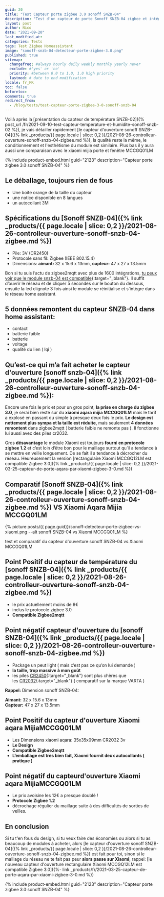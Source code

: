 ```yaml
---
guid: 20
title: "Test Capteur porte zigbee 3.0 sonoff SNZB-04"
description: "Test d'un capteur de porte Sonoff SNZB-04 zigbee et intégration dans homeassistant"
layout: post
author: Nico
date: "2021-09-20"
last_modified_at:
categories: Tests
tags: Test Zigbee Homeassistant
image: "sonoff-snzb-04-detecteur-porte-zigbee-3.0.png"
published: true
sitemap:
  changefreq: #always hourly daily weekly monthly yearly never
  exclude: #'yes' or 'no'
  priority: #between 0.0 to 1.0, 1.0 high priority
  lastmod: # date to end modification
locale: fr_FR
toc: false
beforetoc:
comments: true
redirect_from:
  - /blog/tests/test-capteur-porte-zigbee-3-0-sonoff-snzb-04
---
```

Voilà après la [présentation du capteur de température SNZB-02]({% post_url /fr/2021-09-10-test-capteur-temperature-et-humidite-sonoff-snzb-02 %}), je vais détailler rapidement [le capteur d'ouverture sonoff SNZB-04]({% link _products/{{ page.locale | slice: 0,2 }}/2021-08-26-controlleur-ouverture-sonoff-snzb-04-zigbee.md %}), la qualité reste la même, le conditionnement et l'esthétisme du module est similaire. Plus bas il y aura aussi une comparaison avec le xiaomi mijia porte et fenêtre MCCGQ01LM

{% include product-embed.html guid="2123" description="Capteur porte zigbee 3.0 sonoff SNZB-04" %}

## Le déballage, toujours rien de fous

- Une boite orange de la taille du capteur
- une notice disponible en 8 langues
- un autocollant 3M

## Spécifications du [Sonoff SNZB-04]({% link _products/{{ page.locale | slice: 0,2 }}/2021-08-26-controlleur-ouverture-sonoff-snzb-04-zigbee.md %})

- Pile: 3V (CR2450)
- Protocole sans fil: Zigbee (IEEE 802.15.4)
- Dimensions: **aimant:** 32 x 15.6 x 13mm, **capteur:** 47 x 27 x 13.5mm

Bon si tu suis l’actu de zigbee2mqtt avec plus de 1600 intégrations, [tu peux voir que le module snzb-04 est compatible](https://www.zigbee2mqtt.io/devices/SNZB-04.html){:target="_blank"}. Il suffit d’ouvrir le réseau et de cliquer 5 secondes sur le bouton du dessous, ensuite la led clignote 3 fois ainsi le module se réinitialise et s’intègre dans le réseau home assistant.

## 5 données remontent du capteur SNZB-04 dans home assistant:

- contact
- batterie faible
- batterie
- voltage
- qualité du lien ( lqi )

## Qu’est-ce qui m’a fait acheter le capteur d'ouverture [sonoff snzb-04]({% link _products/{{ page.locale | slice: 0,2 }}/2021-08-26-controlleur-ouverture-sonoff-snzb-04-zigbee.md %}):

Encore une fois le prix et pour un gros point, **la prise en charge du zigbee 3.0**, je serai bien resté sur du **xiaomi aqara mijia MCCGQ01LM** mais le tarif a explosé en passant du simple à presque deux fois le prix. **Le design est nettement plus sympa et la taille est réduite**, mais seulement **4 données remontent** dans zigbee2mqtt ( batterie faible ne remonte pas ). Il fonctionne lui aussi avec des piles cr2032.

Gros **désavantage** le module Xiaomi est toujours **fourni en protocole zigbee 1.2** et c’est loin d’être bon pour le maillage surtout qu’il a tendance à se mettre en veille longuement. De se fait il a tendance à décrocher du réseau. Heureusement la version [rectangulaire Xiaomi MCCGQ12LM est compatible Zigbee 3.0]({% link _products/{{ page.locale | slice: 0,2 }}/2021-03-25-capteur-de-porte-aqara-par-xiaomi-zigbee-3-0.md %})

## Comparatif [Sonoff SNZB-04]({% link _products/{{ page.locale | slice: 0,2 }}/2021-08-26-controlleur-ouverture-sonoff-snzb-04-zigbee.md %}) VS Xiaomi Aqara Mijia MCCGQ01LM

{% picture posts/{{ page.guid}}/sonoff-detecteur-porte-zigbee-vs-xiaomi.png --alt sonoff SNZB-04 vs Xiaomi MCCGQ01LM %}

test et comparatif du capteur d'ouverture sonoff SNZB-04 vs Xiaomi MCCGQ01LM

## Point Positif du capteur de température du [sonoff SNZB-04]({% link _products/{{ page.locale | slice: 0,2 }}/2021-08-26-controlleur-ouverture-sonoff-snzb-04-zigbee.md %})

- le prix actuellement moins de 8€
- inclus le protocole zigbee 3.0
- **Compatible Zigbee2mqtt**

## Point négatif capteur d'ouverture du [sonoff SNZB-04]({% link _products/{{ page.locale | slice: 0,2 }}/2021-08-26-controlleur-ouverture-sonoff-snzb-04-zigbee.md %})

- Package un peut light ( mais c’est pas ce qu’on lui demande )
- **la taille, trop massive à mon goût**
- les piles [CR2450](https://amzn.to/3mGXoJA){:target="_blank"} sont plus chères que les [CR2032](https://amzn.to/2WpZ1QB){:target="_blank"} ( comparatif sur la marque VARTA )

**Rappel:** Dimension sonoff SNZB-04:

**Aimant:** 32 x 15.6 x 13mm  
**Capteur:** 47 x 27 x 13.5mm

## Point Positif du capteur d'ouverture Xiaomi aqara MijiaMCCGQ01LM

- Les Dimensions xiaomi aqara: 35x35x09mm CR2032 3v
- **Le Design**
- **Compatible Zigbee2mqtt**
- **L’emballage est très bien fait, Xiaomi fournit deux autocollants ( pratique )**

## Point négatif du capteurd'ouverture Xiaomi aqara MijiaMCCGQ01LM

- Le prix avoisine les 12€ a presque doublé !
- **Protocole Zigbee 1.2**
- décrochage régulier du maillage suite à des difficultés de sorties de veilles.

## En conclusion

Si tu t'en fous du design, si tu veux faire des économies ou alors si tu as beaucoup de modules à acheter, alors [le capteur d'ouverture sonoff SNZB-04]({% link _products/{{ page.locale | slice: 0,2 }}/2021-08-26-controlleur-ouverture-sonoff-snzb-04-zigbee.md %}) est fait pour toi, sinon si le maillage du réseau ne te fait pas peur **alors passe sur Xiaomi**, rappel: [le nouveau capteur d'ouverture rectangulaire Xiaomi MCCGQ12LM est compatible Zigbee 3.0]({%- link _products/fr/2021-03-25-capteur-de-porte-aqara-par-xiaomi-zigbee-3-0.md %})

{% include product-embed.html guid="2123" description="Capteur porte zigbee 3.0 sonoff SNZB-04" %}
